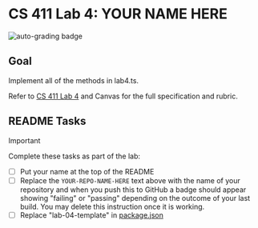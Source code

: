 # CS 411 Lab 4: **YOUR NAME HERE**

![auto-grading badge](https://github.com/bsu-cs-jb/YOUR-REPO-NAME-HERE/actions/workflows/classroom.yml/badge.svg)

## Goal

Implement all of the methods in lab4.ts.

Refer to [CS 411 Lab 4](https://bsu-cs-jb.github.io/cs-411-docs/lab-04/) and
Canvas for the full specification and rubric.

## README Tasks

<!-- prettier-ignore-start -->
> [!IMPORTANT]
> Complete these tasks as part of the lab:
<!-- prettier-ignore-end -->

- [ ] Put your name at the top of the README
- [ ] Replace the `YOUR-REPO-NAME-HERE` text above with the name of your
      repository and when you push this to GitHub a badge should appear showing
      "failing" or "passing" depending on the outcome of your last build. You
      may delete this instruction once it is working.
- [ ] Replace "lab-04-template" in [package.json](package.json)
